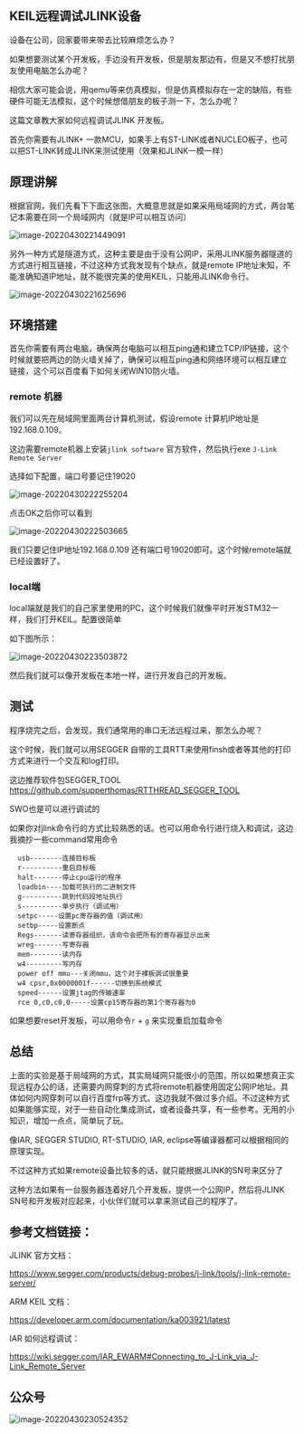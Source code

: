 ## KEIL远程调试JLINK设备

设备在公司，回家要带来带去比较麻烦怎么办？

如果想要测试某个开发板，手边没有开发板，但是朋友那边有，但是又不想打扰朋友使用电脑怎么办呢？

相信大家可能会说，用qemu等来仿真模拟，但是仿真模拟存在一定的缺陷，有些硬件可能无法模拟，这个时候想借朋友的板子测一下，怎么办呢？



这篇文章教大家如何远程调试JLINK 开发板。

首先你需要有JLINK+ 一款MCU，如果手上有ST-LINK或者NUCLEO板子，也可以把ST-LINK转成JLINK来测试使用（效果和JLINK一模一样）

## 原理讲解

根据官网，我们先看下下面这张图，大概意思就是如果采用局域网的方式，两台笔记本需要在同一个局域网内（就是IP可以相互访问）

![image-20220430221449091](images/jlink_remote_1.png)

另外一种方式是隧道方式，这种主要是由于没有公网IP，采用JLINK服务器隧道的方式进行相互链接，不过这种方式我发现有个缺点，就是remote IP地址未知，不能准确知道IP地址，就不能很完美的使用KEIL，只能用JLINK命令行。

![image-20220430221625696](images/jlink_remote_2.png)

## 环境搭建

首先你需要有两台电脑，确保两台电脑可以相互ping通和建立TCP/IP链接，这个时候就要把两边的防火墙关掉了，确保可以相互ping通和网络环境可以相互建立链接，这个可以百度看下如何关闭WIN10防火墙。

### remote 机器

我们可以先在局域网里面两台计算机测试，假设remote 计算机IP地址是192.168.0.109。

这边需要remote机器上安装`jlink software` 官方软件，然后执行exe `J-Link Remote Server `

选择如下配置，端口号要记住19020

![image-20220430222255204](images/jlink_remote_3.png)

点击OK之后你可以看到

![image-20220430222503665](images/jlink_remote_4.png)

我们只要记住IP地址192.168.0.109 还有端口号19020即可。这个时候remote端就已经设置好了。

###  local端

local端就是我们的自己家里使用的PC，这个时候我们就像平时开发STM32一样，我们打开KEIL。配置很简单

如下图所示：

![image-20220430223503872](images/jlink_remote_5.png)



然后我们就可以像开发板在本地一样，进行开发自己的开发板。

## 测试

程序烧完之后，会发现，我们通常用的串口无法远程过来，那怎么办呢？

这个时候，我们就可以用SEGGER 自带的工具RTT来使用finsh或者等其他的打印方式来进行一个交互和log打印。

这边推荐软件包SEGGER_TOOL      https://github.com/supperthomas/RTTHREAD_SEGGER_TOOL

SWO也是可以进行调试的

如果你对jlink命令行的方式比较熟悉的话。也可以用命令行进行烧入和调试，这边我摘抄一些command常用命令

```
  usb--------连接目标板
  r----------重启目标板
  halt-------停止cpu运行的程序
  loadbin----加载可执行的二进制文件
  g----------跳到代码段地址执行
  s----------单步执行（调试用）
  setpc-----设置pc寄存器的值（调试用）
  setbp-----设置断点
  Regs-------读寄存器组织，该命令会把所有的寄存器显示出来
  wreg-------写寄存器
  mem--------读内存
  w4---------写内存
  power off mmu---关闭mmu，这个对于裸板调试很重要
  w4 cpsr,0x0000001f------切换到系统模式
  speed------设置jtag的传输速率
  rce 0,c0,c0,0-----设置cp15寄存器的第1个寄存器为0
```

如果想要reset开发板，可以用命令`r` + `g` 来实现重启加载命令

## 总结

上面的实验是基于局域网的方式，其实局域网只能很小的范围，所以如果想真正实现远程办公的话，还需要内网穿刺的方式将remote机器使用固定公网IP地址。具体如何内网穿刺可以自行百度frp等方式。这边我就不做过多介绍。不过这种方式如果能够实现，对于一些自动化集成测试，或者设备共享，有一些参考。无用的小知识，增加一点点，简单玩了玩。

像IAR, SEGGER STUDIO, RT-STUDIO, IAR, eclipse等编译器都可以根据相同的原理实现。

不过这种方式如果remote设备比较多的话，就只能根据JLINK的SN号来区分了

这种方法如果有一台服务器连着好几个开发板，提供一个公网IP，然后将JLINK SN号和开发板对应起来，小伙伴们就可以拿来测试自己的程序了。

## 参考文档链接：

JLINK 官方文档：

https://www.segger.com/products/debug-probes/j-link/tools/j-link-remote-server/

ARM KEIL 文档：

https://developer.arm.com/documentation/ka003921/latest

IAR 如何远程调试：

https://wiki.segger.com/IAR_EWARM#Connecting_to_J-Link_via_J-Link_Remote_Server

## 公众号

![image-20220430230524352](images/jlink_remote_6.png)

